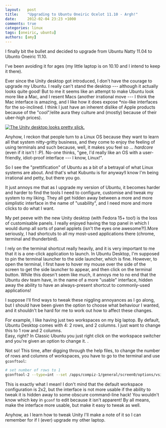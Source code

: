 ```yaml
---
layout:   post
title:    "Upgrading to Ubuntu Oneiric Ocelot 11.10 - Argh!"
date:     2012-02-04 23:23 +1000
comments: true
categories: linux
tags: [oneiric, ubuntu]
authors: [amy]
---
```


I finally bit the bullet and decided to upgrade from Ubuntu Natty 11.04 to Ubunto Oneiric 11.10.

I've been avoiding it for ages (my little laptop is on 10.10 and I intend to keep it there).

Ever since the Unity desktop got introduced, I don't have the courage to upgrade my Ubuntu. I really can't stand the desktop --- although it actually looks quite good! But to me it seems like an attempt to make Ubuntu look more like a Mac, and I resent Macs (another irrational move --- I think the Mac interface is amazing, and I like how it does expose \*nix-like interfaces for the so-inclined. I think I just have an inherent dislike of Apple products because of the "cool"/elite aura they culture and (mostly) because of their uber-high prices).

 [![The Unity desktop looks pretty slick.](http://1.bp.blogspot.com/-H1SpPFSIVLQ/Ty4t6PvMboI/AAAAAAAABO4/UgMBcZr40tQ/s320/NewUnityDesktop.png)](http://1.bp.blogspot.com/-H1SpPFSIVLQ/Ty4t6PvMboI/AAAAAAAABO4/UgMBcZr40tQ/s1600/NewUnityDesktop.png)

Anyhow, I reckon that people turn to a Linux OS because they want to learn all that system nitty-gritty business, and they come to enjoy the feeling of using terminals and such because, well, it makes you feel so ... _hardcore_ (even if it isn't ! :P). No-one thinks, "gee, I'd really like an OS with a user-friendly, idiot-proof interface --- I know, Linux!".

So I see the "prettification" of Ubuntu as a bit of a betrayal of what Linux systems are about. And that's what Kubuntu is for anyway!I know I'm being irrational and petty, but there you go.

It just annoys me that as I upgrade my version of Ubuntu, it becomes harder and harder to find the tools I need to configure, customise and tweak my system to my liking. They all get hidden away between a more and more simplistic interface in the name of "usability", and I need more and more clicks to do what I want.

My pet peeve with the new Unity desktop (with Fedora 15+ too!) is the loss of customisable panels. I really enjoyed having the top panel in which I would dump all sorts of panel applets (isn't the eyes one awesome?!).<!-- todo: pics of panel + eyes applet -->More seriously, I had shortcuts to all my most-used applications there (chrome, terminal and thunderbird).

I rely on the terminal shortcut really heavily, and it is very important to me that it is a one-click application to launch. In Ubuntu Desktop, I'm supposed to pin the terminal launcher to the side launcher, which is fine. However, to open the terminal, I first have to hover my mouse over the side of the screen to get the side launcher to appear, and then click on the terminal button. While this doesn't seem like much, it annoys me to no end that the Ubuntu dev team have, in the name of a more "usable" interface, hidden away the ability to have an always-present shortcut to commonly-used applications!

I suppose I'll find ways to tweak these niggling annoyances as I go along, but I should have been given the option to choose what behaviour I wanted, and it shouldn't be hard for me to work out how to affect these changes.

For example, I like having just two workspaces on my big laptop. By default, Ubuntu Desktop comes with 4: 2 rows, and 2 columns. I just want to change this to 1 row and 2 columns.   
Easy, right? In Classic Ubuntu you just right click on the workspace switcher and you're given an option to change it. <!-- TODO: picture -->.

Not so! This time, after digging through the help files, to change the number of rows and columns of workspaces, you have to go to the terminal and use `gconftool`:

~~~ bash
# set number of rows to 1
gconftool-2 --type=int --set /apps/compiz-1/general/screen0/options/vsize 1
~~~

This is exactly what I mean! I don't mind that the default workspace configuration is 2x2, but the interface is not more usable if the ability to tweak it is hidden away to some obscure command-line hack! You wouldn't know which key in `gconf` to edit because it isn't apparent! By all means, make the interface more usable, but make it easy to tweak as well.

Anyhow, as I learn how to tweak Unity I'll make a note of it so I can remember for if I (ever) upgrade my other laptop.

